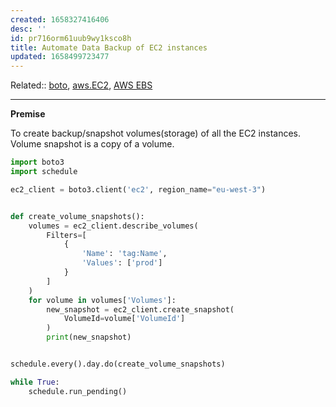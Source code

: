 ```yaml
---
created: 1658327416406
desc: ''
id: pr716orm61uub9wy1ksco8h
title: Automate Data Backup of EC2 instances
updated: 1658499723477
---
```

   
Related::  [boto](../devlog/boto.md), [aws.EC2](../devlog/aws.EC2.md), [AWS EBS](../devlog/AWS%20EBS.md)   
   
   
---   
   
**Premise**   
   
To create backup/snapshot volumes(storage) of all the EC2 instances.   
Volume snapshot is a copy of a volume.   
   
```py
import boto3
import schedule

ec2_client = boto3.client('ec2', region_name="eu-west-3")


def create_volume_snapshots():
    volumes = ec2_client.describe_volumes(
        Filters=[
            {
                'Name': 'tag:Name',
                'Values': ['prod']
            }
        ]
    )
    for volume in volumes['Volumes']:
        new_snapshot = ec2_client.create_snapshot(
            VolumeId=volume['VolumeId']
        )
        print(new_snapshot)


schedule.every().day.do(create_volume_snapshots)

while True:
    schedule.run_pending()
```
